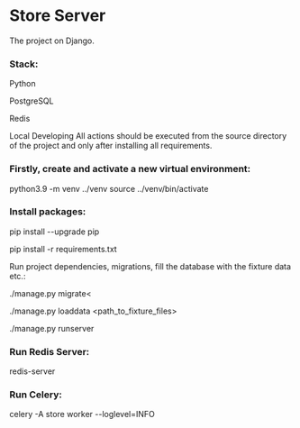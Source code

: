 <h1>Store Server</h1>
The project on Django.

<h3>Stack:</h3>

Python

PostgreSQL

Redis


Local Developing
All actions should be executed from the source directory of the project and only after installing all requirements.

<h3>Firstly, create and activate a new virtual environment:</h3>

python3.9 -m venv ../venv
source ../venv/bin/activate
<h3>Install packages:</h3>

pip install --upgrade pip

pip install -r requirements.txt

Run project dependencies, migrations, fill the database with the fixture data etc.:


./manage.py migrate<

./manage.py loaddata <path_to_fixture_files>

./manage.py runserver

<h3>Run Redis Server:</h3>

redis-server

<h3>Run Celery:</h3>

celery -A store worker --loglevel=INFO
